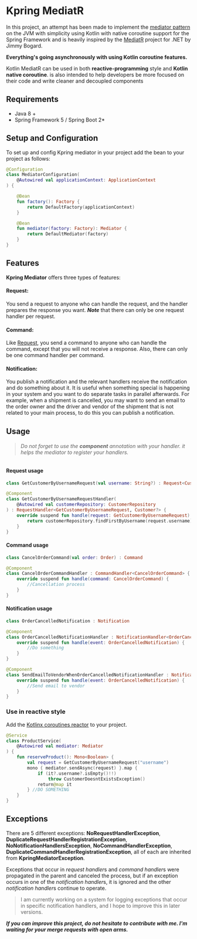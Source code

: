 # Kpring MediatR

In this project, an attempt has been made to implement
the [mediator pattern](https://en.wikipedia.org/wiki/Mediator_pattern#:~:text=In%20software%20engineering%2C%20the%20mediator,a%20set%20of%20objects%20interact.&text=Objects%20no%20longer%20communicate%20directly,communicating%20objects%2C%20thereby%20reducing%20coupling.)
on the JVM with simplicity using Kotlin with native coroutine support for the Spring Framework and is heavily inspired
by the [MediatR](https://github.com/jbogard/MediatR) project for .NET by Jimmy Bogard.

**Everything's going asynchronously with using Kotlin coroutine features.**

Kotlin MediatR can be used in both **reactive-programming** style and **Kotlin native coroutine**. is also intended to
help developers be more focused on their code and write cleaner and decoupled components

## Requirements

* Java 8 +
* Spring Framework 5 / Spring Boot 2*

## Setup and Configuration

To set up and config Kpring mediator in your project add the bean to your project as follows:

```kotlin
@Configuration
class MediatorConfiguration(
    @Autowired val applicationContext: ApplicationContext
) {

    @Bean
    fun factory(): Factory {
        return DefaultFactory(applicationContext)
    }

    @Bean
    fun mediator(factory: Factory): Mediator {
        return DefaultMediator(factory)
    }
}
```

## Features

**Kpring Mediator** offers three types of features:

#### Request:

You send a request to anyone who can handle the request, and the handler prepares the response you want.
***Note*** that there can only be one request handler per request.

#### Command:

Like [Request](#Request:), you send a command to anyone who can handle the command, except that you will not receive a response. Also, there can only be one command handler per command.

#### Notification:

You publish a notification and the relevant handlers receive the notification and do something about it. It is useful when something special is happening in your system and you want to do separate tasks in parallel afterwards. For example, when a shipment is cancelled, you may want to send an email to the order owner and the driver and vendor of the shipment that is not related to your main process, to do this you can publish a notification.

## Usage

> ###### Do not forget to use the **component** annotation with your handler. it helps the mediator to register your handlers.

#### Request usage

```kotlin
class GetCustomerByUsernameRequest(val username: String?) : Request<Customer?>
```

```kotlin
@Component
class GetCustomerByUsernameRequestHandler(
    @Autowired val customerRepository: CustomerRepository
) : RequestHandler<GetCustomerByUsernameRequest, Customer?> {
    override suspend fun handle(request: GetCustomerByUsernameRequest): Customer? {
        return customerRepository.findFirstByUsername(request.username).awaitFirstOrNull()
    }
}
```

#### Command usage

```kotlin
class CancelOrderCommand(val order: Order) : Command
```

```kotlin
@Component
class CancelOrderCommandHandler : CommandHandler<CancelOrderCommand> {
    override suspend fun handle(command: CancelOrderCommand) {
        //Cancellation process
    }
}
```

#### Notification usage

```kotlin
class OrderCancelledNotification : Notification
```

```kotlin
@Component
class OrderCancelledNotificationHandler : NotificationHandler<OrderCancelledNotification> {
    override suspend fun handle(event: OrderCancelledNotification) {
        //Do something
    }
}

@Component
class SendEmailToVendorWhenOrderCancelledNotificationHandler : NotificationHandler<OrderCancelledNotification> {
    override suspend fun handle(event: OrderCancelledNotification) {
        //Send email to vendor
    }
}
```

### Use in reactive style

Add the [Kotlinx coroutines reactor](https://kotlin.github.io/kotlinx.coroutines/kotlinx-coroutines-reactor/index.html) to your project.

```kotlin
@Service
class ProductService(
    @Autowired val mediator: Mediator
) {
    fun reserveProduct(): Mono<Boolean> {
        val request = GetCustomerByUsernameRequest("username")
        mono { mediator.sendAsync(request) }.map {
            if (it?.username?.isEmpty()!!)
                throw CustomerDoesntExistsException()
            return@map it
        } //DO SOMETHING
    }
}
```

## Exceptions

There are 5 different exceptions: **NoRequestHandlerException**, **DuplicateRequestHandlerRegistrationException**, **NoNotificationHandlersException**, **NoCommandHandlerException**, **DuplicateCommandHandlerRegistrationException**, all of each are inherited from **KpringMediatorException**.

Exceptions that occur in *request handler*s and *command handler*s were propagated in the parent and canceled the process, but if an exception occurs in one of the *notification handler*s, it is ignored and the other *notification handler*s continue to operate.

> I am currently working on a system for logging exceptions that occur in specific notification handlers, and I hope to improve this in later versions.

***If you can improve this project, do not hesitate to contribute with me. I'm waiting for your merge requests with open arms.***

